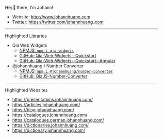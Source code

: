 Hej 👋 there, I'm Johann!

- Website: <http://www.johannhuang.com>
- Twitter: <https://twitter.com/johannhuang_com>

---

Highlighted Libraries

- Qia Web Widgets
    - [NPMJS: `npm i qia-widgets`](https://www.npmjs.com/package/qia-widgets)
    - [GitHub: Qia-Web-Widgets--Quickstart](https://github.com/johannhuang/Qia-Web-Widgets--Quickstart)
    - [GitHub: Qia-Web-Widgets--Quickstart--Angular](https://github.com/johannhuang/Qia-Web-Widgets--Quickstart--Angular)
- @johannhuang / Number Converter
    - [NPMJS: `npm i @johannhuang/number-converter`](https://www.npmjs.com/package/@johannhuang/number-converter)
    - [GitHub: QiaJS-Number-Converter](https://github.com/johannhuang/qiajslib--number-converter)

---

Highlighted Websites

- <https://presentations.johannhuang.com/>
- <https://articles.johannhuang.com/>
- <https://blog.johannhuang.com/>
- <https://catalogues.johannhuang.com/>
- <https://catalogues.german.johannhuang.com/>
- <https://dictionaries.johannhuang.com/>
- <https://dictionary.johannhuang.com/>

